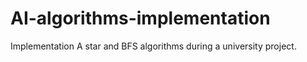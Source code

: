 # AI-algorithms-implementation
Implementation A star and BFS algorithms during a university project.
